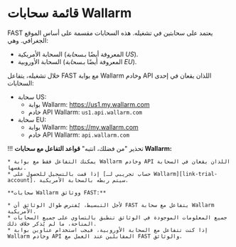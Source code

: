 [link-trial-account]:   https://fast.wallarm.com/signup/

#   قائمة سحابات Wallarm

FAST يعتمد على سحابتين في تشغيله. هذه السحابات مقسمة على أساس الموقع الجغرافي. وهي:
* السحابة الأمريكية (المعروفة أيضًا بـ*سحابة US*).
* السحابة الأوروبية (المعروفة أيضًا بـ*سحابة EU*).

خلال تشغيله، يتفاعل FAST مع بوابة Wallarm وخادم API اللذان يقعان في إحدى السحابات:
* سحابة US:
    * بوابة Wallarm: <https://us1.my.wallarm.com>
    * خادم API Wallarm: `us1.api.wallarm.com`
* سحابة EU:
    * بوابة Wallarm: <https://my.wallarm.com>
    * خادم API Wallarm: `api.wallarm.com`

!!! تحذير "من فضلك، انتبه"
    **قواعد التفاعل مع سحابات Wallarm:**
        
    * يمكنك التفاعل فقط مع بوابة Wallarm وخادم API اللذان يقعان في السحابة نفسها.
    * إذا قمت بالتسجيل للحصول على [حساب تجريبي لـ Wallarm][link-trial-account]، سيتم ربطه بالسحابة الأمريكية.
        
    **سحابات Wallarm ووثائق FAST:** 

    * لأجل التبسيط، يُفترض طوال الوثائق أن FAST يتفاعل مع سحابة Wallarm الأمريكية.
    * جميع المعلومات الموجودة في الوثائق تنطبق بالتساوي على جميع السحابات المتاحة، ما لم يُذكر خلاف ذلك.   
    * إذا كنت تتفاعل مع السحابة الأوروبية، فيجب استخدام عناوين بوابة Wallarm وخادم API المقابلين عند العمل مع FAST والوثائق.